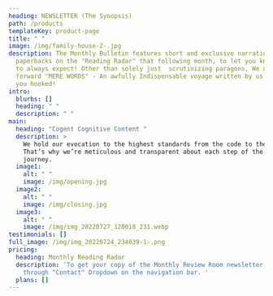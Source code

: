 ```yaml
---
heading: NEWSLETTER (The Synopsis)
path: /products
templateKey: product-page
title: " "
image: /img/family-house-2-.jpg
description: The Monthly Bulletin features short and exclusive narration of the
  paperbacks on the "Reading Radar" that following month, to let you know what
  to always expect! Other than solely just  scrutinizing paragons, We also bring
  forward "MERE WORDS" - An awfully Indispensable voyage written by us to keep
  you hooked!
intro:
  blurbs: []
  heading: " "
  description: " "
main:
  heading: "Cogent Cognitive Content "
  description: >
    We hold our evocation to the highest standards from the code to the board.
    That’s why we’re meticulous and transparent about each step of the paperback
    journey. 
  image1:
    alt: " "
    image: /img/opening.jpg
  image2:
    alt: " "
    image: /img/closing.jpg
  image3:
    alt: " "
    image: /img/img_20220727_120018_231.webp
testimonials: []
full_image: /img/img_20220724_234039-1-.png
pricing:
  heading: Monthly Reading Radar
  description: 'To get your copy of the Monthly Review Room newsletter, Contact us
    through "Contact" Dropdown on the navigation bar. '
  plans: []
---
```

